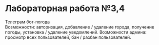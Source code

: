 # Лабораторная работа №3,4
Телеграм бот-погода\
Возможности: авторизация, добавление / удаление города, получение погоды, установка / удаление уведомлений.
Возможности админа: просмотр всех пользователей, бан / разбан пользователей.

